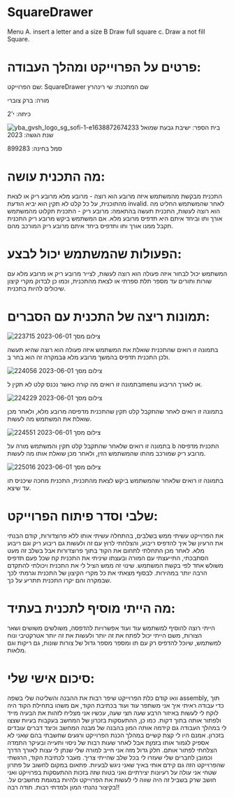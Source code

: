 # SquareDrawer
Menu
A. insert a letter and a size
B Draw full square
c. Draw a not fill Square.
# פרטים על הפרוייקט ומהלך העבודה:
שם הפרוייקט: SquareDrawer
שם המתכנת: שי רינהרץ

מורה: ברק צוברי 

כיתה: י'2

בית הספר: ישיבת גבעת שמואל
![yba_gvsh_logo_sg_sofi-1-e1638872674233](https://github.com/baraksu/SquareDrawer/assets/131433824/cd878c8c-0c57-468f-bb54-82f0e40d1156)
שנת הגשה: 2023

סמל בחינה: 899283
# מה התכנית עושה: 
התכנית מבקשת מהמשתמש איזה מרובע הוא רוצה - מרובע מלא מרובע ריק או לצאת מהתוכנית, על כל קלט לא תקין הוא יביא הודעת invalid.
לאחר שהמשתמש החליט מה הוא רוצה לעשות, התכנית תעשה בהתאמה: מרובע ריק - התכנית תקלוט מהמשתמש אורך ותו וביחד איתם היא תדפיס מרובע מלא.
אם המשתמש ביקש מרובע ריק התכנית תקבל ממנו אורך ותו ותדפיס ביחד איתם מרובע ריק המורכב מהם. 
# הפעולות שהמשתמש יכול לבצע:
המשתמש יכול לבחור איזה פעולה הוא רוצה לעשות, לצייר מרובע ריק או מרובע מלא עם שורות ותורים עד מספר תלת ספרתי או לצאת מהתכנית, וכמו כן לבדוק 
מקרי קיצון שיכולים להיות בתכנית.
# תמונות ריצה של התכנית עם הסברים:

![צילום מסך 2023-06-01 223715](https://github.com/baraksu/SquareDrawer/assets/131433824/795ed621-e0af-4b27-be8d-0063b3b8a630)

בתמונה זו רואים שהתכנית שואלת את המשתמש איזה פעולה הוא רוצה שהיא תעשה במקרה זה הוא בחר בa ולכן התכנית תדפיס בהמשך מרובע מלא.

![צילום מסך 2023-06-01 224056](https://github.com/baraksu/SquareDrawer/assets/131433824/31fa1cab-539b-4d56-b19c-dae5d71377b1)

בתמונה זו רואים מה קורה כאשר נכנס קלט לא תקין לmenu או לאורך הריבוע.

![צילום מסך 2023-06-01 224229](https://github.com/baraksu/SquareDrawer/assets/131433824/de0ca0a8-0c62-4e0b-b3f8-14ff6fdbddb9)

בתמונה זו רואים לאחר שהתקבל קלט תקין שהתכנית מדפיסה מרובע מלא, ולאחר מכן שואלת את המשתמש מה לעשות.

![צילום מסך 2023-06-01 224551](https://github.com/baraksu/SquareDrawer/assets/131433824/df529d0a-602b-4e8b-90ec-741ab3688087)

בתמונה זו רואים שלאחר שהתקבל קלט תקין והמשתמש מורה על b התכנית מדפיסה מרובע ריק שמורכב מהתו שהמשתמש הזין, ולאחר מכן שואלת אותו מה לעשות.

![צילום מסך 2023-06-01 225016](https://github.com/baraksu/SquareDrawer/assets/131433824/604999c4-3373-4058-aaff-855d074a3d28)

בתמונה זו רואים שלאחר שהמשתמש ביקש לצאת מהתכנית, התכנית מחכה שיכניס תו עד שיצא.

# שלבי וסדר פיתוח הפרוייקט:
את הפרוייקט עשיתי ממש בשלבים, בהתחלה עשיתי אותו ללא פרוצדורות, קודם הבנתי את הרעיון של איך להדפיס ריבוע, והצלחתי לרוץ עם זה ולעשות גם ריבוע ריק וגם ריבוע מלא.
לאחר מכן התחלתי לתחום את הקוד בתוך פרוצדורות אבל בשלב זה מעט הסתבכתי, התייעצתי עם המורה ובעצתו שיניתי את התכנית קח שכל פעם תדפיס משולש אחד לפי בקשת המשתמש.
שינוי זה ממש הציל לי את התכנית ויכולתי להתקדם הרבה יותר במהירות. לבסוף מצאתי את כל מקרי הקיצון של התכנית וגרמתי לכך שבמקרה והם יקרו התכנית תתריע על כך.
# מה הייתי מוסיף לתכנית בעתיד:
הייתי רוצה להוסיף למשתמש עוד ועוד אפשרויות להדפסה, משולשים משושים ושאר הצורות, משם הייתי יכול לפתח את זה יותר ולעשות את זה יותר אטרקטיבי ונוח למשתמש, שיוכל
להדפיס רק עם תו ומספר מספר גדול של צורות שונות, גם ריקות וגם מלאות.
# סיכום אישי שלי:
וואו קודם כלת הפרוייקט שיפר רבות את ההבנה והשליטה שלי בשפה assembly, תוך כדי עבודה ראיתי איך אני משתפר עוד ועוד בכתיבת הקוד, אם משהו בתחילת הקוד היה לוקח לי 
לעשות באיזור הרבע שעה חצי שעה, עכשיו אני מצליח לזהות את הבעיה מייד ולפתור אותה בתוך דקות. כמו כן, ההתעסקות בזכרון של המחשב בעקבות בעיות שצצו לי במהלך העבודה
גם קידמה אותה המון בהבנה של מבנה המחשב וכיצד דברים עובדים בזכרון. אמנם היו לי קצת קשיים במהלך הכנת הפרוייקט ורגעים שחשבתי בהם שאני לא אספיק לגמור אותו בזמןת אבל
לאחר שעות רבות של ניסוי ותעייה ובעיקר התמדה הצלחתי לפתור אותם. חלק גדול מזה אני חייב למורה שלי שנתן לי עצות לאורך הדרך וכמובן לחברים שלי שעזרו לי בכל שלב שהייתי 
צריך.
מעבר לכתיבת הקוד, הרגשתי שהפרוייקט הזה גם קידם אותי באיך שאני ניגש לבעיות. פתאום במקום לחשוב על פתרון שטחי אני עולה על רעיונות יצירתיים ואני בטוח שזה בזכות ההתעסקות
בפרוייקט ואני חושב שרק בשביל זה היה שווה לי לעשות את הפרוייקט ולהיות במגמת מחשבים על. בקיצור נהנתי המון ולמדתי רבות. תודה רבה!!

